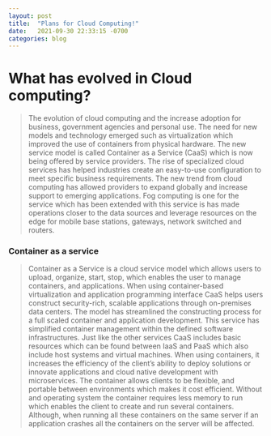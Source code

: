 ```yaml
---
layout: post
title:  "Plans for Cloud Computing!"
date:   2021-09-30 22:33:15 -0700
categories: blog
---
```

# What has evolved in Cloud computing?
> The evolution of cloud computing and the increase adoption for business, government agencies and personal use. The need for new models and technology emerged such as virtualization which improved the use of containers from physical hardware. The new service model is called Container as a Service (CaaS) which is now being offered by service providers. The rise of specialized cloud services has helped industries create an easy-to-use configuration to meet specific business requirements. The new trend from cloud computing has allowed providers to expand globally and increase support to emerging applications. Fog computing is one for the service which has been extended with this service is has made operations closer to the data sources and leverage resources on the edge for mobile base stations, gateways, network switched and routers.    
### Container as a service
> Container as a Service is a cloud service model which allows users to upload, organize, start, stop, which enables the user to manage containers, and applications. When using container-based virtualization and application programming interface CaaS helps users construct security-rich, scalable applications through on-premises data centers. The model has streamlined the constructing process for a full scaled container and application development. This service has simplified container management within the defined software infrastructures. Just like the other services CaaS includes basic resources which can be found between IaaS and PaaS which also include host systems and virtual machines. 
> When using containers, it increases the efficiency of the client’s ability to deploy solutions or innovate applications and cloud native development with microservices. The container allows clients to be flexible, and portable between environments which makes it cost efficient. Without and operating system the container requires less memory to run which enables the client to create and run several containers. Although, when running all these containers on the same server if an application crashes all the containers on the server will be affected.   
